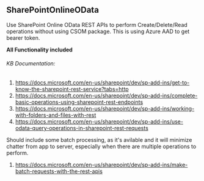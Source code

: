 ## SharePointOnlineOData

Use SharePoint Online OData REST APIs to perform Create/Delete/Read operations without using CSOM package.
This is using Azure AAD to get bearer token.

**All Functionality included**

###### KB Documentation:
1. https://docs.microsoft.com/en-us/sharepoint/dev/sp-add-ins/get-to-know-the-sharepoint-rest-service?tabs=http
2. https://docs.microsoft.com/en-us/sharepoint/dev/sp-add-ins/complete-basic-operations-using-sharepoint-rest-endpoints
3. https://docs.microsoft.com/en-us/sharepoint/dev/sp-add-ins/working-with-folders-and-files-with-rest
4. https://docs.microsoft.com/en-us/sharepoint/dev/sp-add-ins/use-odata-query-operations-in-sharepoint-rest-requests

Should include some batch processing, as it's avilable and it will minimize chatter from app to server, especially when there are multiple operations to perform.
1. https://docs.microsoft.com/en-us/sharepoint/dev/sp-add-ins/make-batch-requests-with-the-rest-apis
